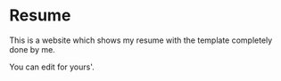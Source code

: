 # Resume
This is a website which shows my resume with the template completely done by me.

You can edit for yours'.
